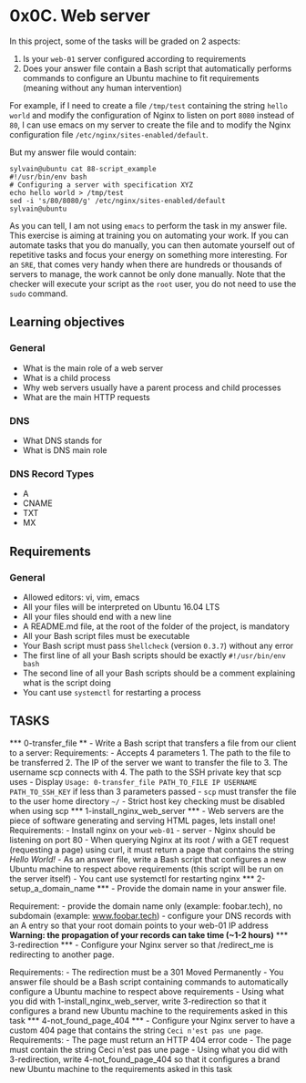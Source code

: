 # 0x0C. Web server
In this project, some of the tasks will be graded on 2 aspects:

   1. Is your `web-01` server configured according to requirements
   2. Does your answer file contain a Bash script that automatically performs commands to configure an Ubuntu machine to fit requirements (meaning without any human intervention)

For example, if I need to create a file `/tmp/test` containing the string `hello world` and modify the configuration of Nginx to listen on port `8080` instead of `80`, I can use emacs on my server to create the file and to modify the Nginx configuration file `/etc/nginx/sites-enabled/default`.

But my answer file would contain:
```
sylvain@ubuntu cat 88-script_example
#!/usr/bin/env bash
# Configuring a server with specification XYZ
echo hello world > /tmp/test
sed -i 's/80/8080/g' /etc/nginx/sites-enabled/default
sylvain@ubuntu
```
As you can tell, I am not using `emacs` to perform the task in my answer file. This exercise is aiming at training you on automating your work. If you can automate tasks that you do manually, you can then automate yourself out of repetitive tasks and focus your energy on something more interesting. For an `SRE`, that comes very handy when there are hundreds or thousands of servers to manage, the work cannot be only done manually. Note that the checker will execute your script as the `root` user, you do not need to use the `sudo` command.

## Learning objectives
### General
- What is the main role of a web server
- What is a child process
- Why web servers usually have a parent process and child processes
- What are the main HTTP requests

### DNS
- What DNS stands for
- What is DNS main role

### DNS Record Types
- A
- CNAME
- TXT
- MX

## Requirements
### General
- Allowed editors: vi, vim, emacs
- All your files will be interpreted on Ubuntu 16.04 LTS
- All your files should end with a new line
- A README.md file, at the root of the folder of the project, is mandatory
- All your Bash script files must be executable
- Your Bash script must pass `Shellcheck` (version `0.3.7`) without any error
- The first line of all your Bash scripts should be exactly `#!/usr/bin/env bash`
- The second line of all your Bash scripts should be a comment explaining what is the script doing
- You cant use `systemctl` for restarting a process
## TASKS
*** 0-transfer_file ** - Write a Bash script that transfers a file from our client to a server:
Requirements:
	- Accepts 4 parameters
		1. The path to the file to be transferred
		2. The IP of the server we want to transfer the file to
		3. The username scp connects with
		4. The path to the SSH private key that scp uses
	- Display `Usage: 0-transfer_file PATH_TO_FILE IP USERNAME PATH_TO_SSH_KEY` if less than 3 parameters passed
	- `scp` must transfer the file to the user home directory `~/`
	- Strict host key checking must be disabled when using scp
*** 1-install_nginx_web_server *** - Web servers are the piece of software generating and serving HTML pages, lets install one!
Requirements:
	- Install nginx on your `web-01`
	- server
	- Nginx should be listening on port 80
	- When querying Nginx at its root / with a GET request (requesting a page) using curl, it must return a page that contains the string _Hello World!_
	- As an answer file, write a Bash script that configures a new Ubuntu machine to respect above requirements (this script will be run on the server itself)
	- You cant use systemctl for restarting nginx
*** 2-setup_a_domain_name *** - Provide the domain name in your answer file.

Requirement:
	- provide the domain name only (example: foobar.tech), no subdomain (example: www.foobar.tech)
	- configure your DNS records with an A entry so that your root domain points to your web-01 IP address **Warning: the propagation of your records can take time (~1-2 hours)**
*** 3-redirection *** - Configure your Nginx server so that /redirect_me is redirecting to another page.

Requirements:
	- The redirection must be a 301 Moved Permanently
	- You answer file should be a Bash script containing commands to automatically configure a Ubuntu machine to respect above requirements
	- Using what you did with 1-install_nginx_web_server, write 3-redirection so that it configures a brand new Ubuntu machine to the requirements asked in this task
*** 4-not_found_page_404 *** - Configure your Nginx server to have a custom 404 page that contains the string `Ceci n'est pas une page`.
Requirements:
	- The page must return an HTTP 404 error code
	- The page must contain the string Ceci n'est pas une page
	- Using what you did with 3-redirection, write 4-not_found_page_404 so that it configures a brand new Ubuntu machine to the requirements asked in this task
